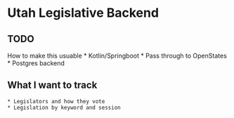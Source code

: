 # Utah Legislative Backend

## TODO

How to make this usuable
    * Kotlin/Springboot
    * Pass through to OpenStates
    * Postgres backend

## What I want to track

    * Legislators and how they vote
    * Legislation by keyword and session
